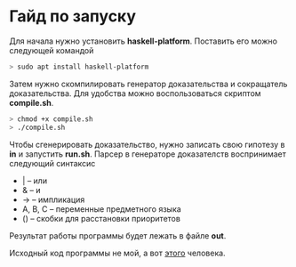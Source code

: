 # Гайд по запуску

Для начала нужно установить **haskell-platform**. Поставить его можно следующей командой

```bash
> sudo apt install haskell-platform
```

Затем нужно скомпилировать генератор доказательства и сокращатель доказательства. Для удобства можно воспользоваться скриптом **compile.sh**.

```bash
> chmod +x compile.sh
> ./compile.sh
```

Чтобы сгенерировать доказательство, нужно записать свою гипотезу в **in** и запустить **run.sh**. Парсер в генераторе доказателств воспринимает следующий синтаксис

- | &ndash; или
- & &ndash; и
- -> &ndash; импликация
- A, B, C &ndash; переменные предметного языка
- () &ndash; скобки для расстановки приоритетов

Результат работы программы будет лежать в файле **out**.



Исходный код программы не мой, а вот [этого](https://github.com/Mervap) человека.
